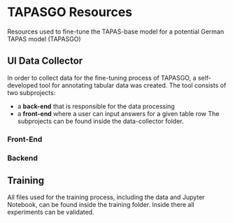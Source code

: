 # TAPASGO Resources
Resources used to fine-tune the TAPAS-base model for a potential German TAPAS model (TAPASGO)

## UI Data Collector

In order to collect data for the fine-tuning process of TAPASGO, a self-developed tool for annotating tabular data was created. 
The tool consists of two subprojects: 
* a __back-end__ that is responsible for the data processing
* a __front-end__ where a user can input answers for a given table row
 The subprojects can be found inside the data-collector folder.

### Front-End

### Backend

## Training

All files used for the training process, including the data and Jupyter Notebook, can be found inside the training folder.
Inside there all experiments can be validated.


